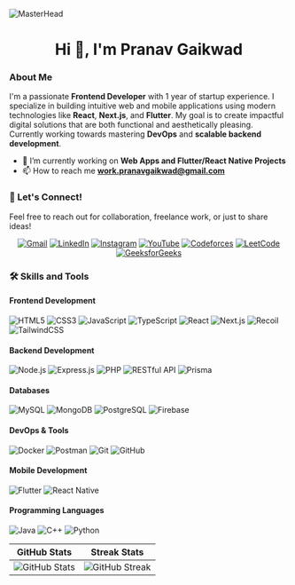 
![MasterHead](https://user-images.githubusercontent.com/74352611/151704311-fa5649c9-6fac-4640-9b7e-54a3d760521a.gif)

<h1 align="center">Hi 👋, I'm Pranav Gaikwad</h1>

### About Me
I'm a passionate **Frontend Developer** with 1 year of startup experience. I specialize in building intuitive web and mobile applications using modern technologies like **React**, **Next.js**, and **Flutter**. My goal is to create impactful digital solutions that are both functional and aesthetically pleasing. Currently working towards mastering **DevOps** and **scalable backend development**.


- 🔭 I’m currently working on **Web Apps and Flutter/React Native Projects**
- 📫 How to reach me **work.pranavgaikwad@gmail.com**


### 🚀 Let's Connect!
Feel free to reach out for collaboration, freelance work, or just to share ideas!

<div align="center">

[![Gmail](https://img.shields.io/badge/-Gmail-D14836?style=for-the-badge&logo=gmail&logoColor=white)](mailto:work.pranavgaikwad@gmail.com)
[![LinkedIn](https://img.shields.io/badge/-LinkedIn-0A66C2?style=for-the-badge&logo=linkedin&logoColor=white)](https://linkedin.com/in/pranav-gaikwad-a19088223)
[![Instagram](https://img.shields.io/badge/-Instagram-E4405F?style=for-the-badge&logo=instagram&logoColor=white)](https://instagram.com/pranavgaikwad.11)
[![YouTube](https://img.shields.io/badge/-YouTube-FF0000?style=for-the-badge&logo=youtube&logoColor=white)](https://www.youtube.com/channel/UCkW53yCXueI1CRxOLqcG6MA)
[![Codeforces](https://img.shields.io/badge/-Codeforces-1F8ACB?style=for-the-badge&logo=codeforces&logoColor=white)](https://codeforces.com/profile/pranavgaikwad)
[![LeetCode](https://img.shields.io/badge/-LeetCode-FFA116?style=for-the-badge&logo=leetcode&logoColor=black)](https://www.leetcode.com/pranav_gaikwad)
[![GeeksforGeeks](https://img.shields.io/badge/-GeeksforGeeks-0F9D58?style=for-the-badge&logo=geeksforgeeks&logoColor=white)](https://auth.geeksforgeeks.org/user/pranavjigaikwad)

</div>



### 🛠️ Skills and Tools  

#### **Frontend Development**
![HTML5](https://img.shields.io/badge/-HTML5-E34F26?style=for-the-badge&logo=html5&logoColor=white)
![CSS3](https://img.shields.io/badge/-CSS3-1572B6?style=for-the-badge&logo=css3&logoColor=white)
![JavaScript](https://img.shields.io/badge/-JavaScript-F7DF1E?style=for-the-badge&logo=javascript&logoColor=black)
![TypeScript](https://img.shields.io/badge/-TypeScript-007ACC?style=for-the-badge&logo=typescript&logoColor=white)
![React](https://img.shields.io/badge/-React-61DAFB?style=for-the-badge&logo=react&logoColor=black)
![Next.js](https://img.shields.io/badge/-Next.js-000000?style=for-the-badge&logo=next.js&logoColor=white)
![Recoil](https://img.shields.io/badge/-Recoil-007ACC?style=for-the-badge&logo=recoil&logoColor=white)
![TailwindCSS](https://img.shields.io/badge/-Tailwind_CSS-38B2AC?style=for-the-badge&logo=tailwind-css&logoColor=white)

#### **Backend Development**
![Node.js](https://img.shields.io/badge/-Node.js-339933?style=for-the-badge&logo=node.js&logoColor=white)
![Express.js](https://img.shields.io/badge/-Express.js-000000?style=for-the-badge&logo=express&logoColor=white)
![PHP](https://img.shields.io/badge/-PHP-777BB4?style=for-the-badge&logo=php&logoColor=white)
![RESTful API](https://img.shields.io/badge/-RESTful_API-1E90FF?style=for-the-badge&logo=api&logoColor=white)
![Prisma](https://img.shields.io/badge/-Prisma-2D3748?style=for-the-badge&logo=prisma&logoColor=white)

#### **Databases**
![MySQL](https://img.shields.io/badge/-MySQL-4479A1?style=for-the-badge&logo=mysql&logoColor=white)
![MongoDB](https://img.shields.io/badge/-MongoDB-47A248?style=for-the-badge&logo=mongodb&logoColor=white)
![PostgreSQL](https://img.shields.io/badge/-PostgreSQL-336791?style=for-the-badge&logo=postgresql&logoColor=white)
![Firebase](https://img.shields.io/badge/-Firebase-FFCA28?style=for-the-badge&logo=firebase&logoColor=black)

#### **DevOps & Tools**
![Docker](https://img.shields.io/badge/-Docker-2496ED?style=for-the-badge&logo=docker&logoColor=white)
![Postman](https://img.shields.io/badge/-Postman-FF6C37?style=for-the-badge&logo=postman&logoColor=white)
![Git](https://img.shields.io/badge/-Git-F05032?style=for-the-badge&logo=git&logoColor=white)
![GitHub](https://img.shields.io/badge/-GitHub-181717?style=for-the-badge&logo=github&logoColor=white)

#### **Mobile Development**
![Flutter](https://img.shields.io/badge/-Flutter-02569B?style=for-the-badge&logo=flutter&logoColor=white)
![React Native](https://img.shields.io/badge/-React%20Native-61DAFB?style=for-the-badge&logo=react&logoColor=black)

#### **Programming Languages**
![Java](https://img.shields.io/badge/-Java-007396?style=for-the-badge&logo=java&logoColor=white)
![C++](https://img.shields.io/badge/-C++-00599C?style=for-the-badge&logo=c%2B%2B&logoColor=white)
![Python](https://img.shields.io/badge/-Python-3776AB?style=for-the-badge&logo=python&logoColor=white)

| GitHub Stats | Streak Stats |
|--------------|--------------|
| ![GitHub Stats](https://github-readme-stats.vercel.app/api?username=pranavgaikwadcodes&show_icons=true&locale=en&theme=tokyonight&card_width=300) | ![GitHub Streak](https://github-readme-streak-stats.herokuapp.com/?user=pranavgaikwadcodes&theme=tokyonight) |
